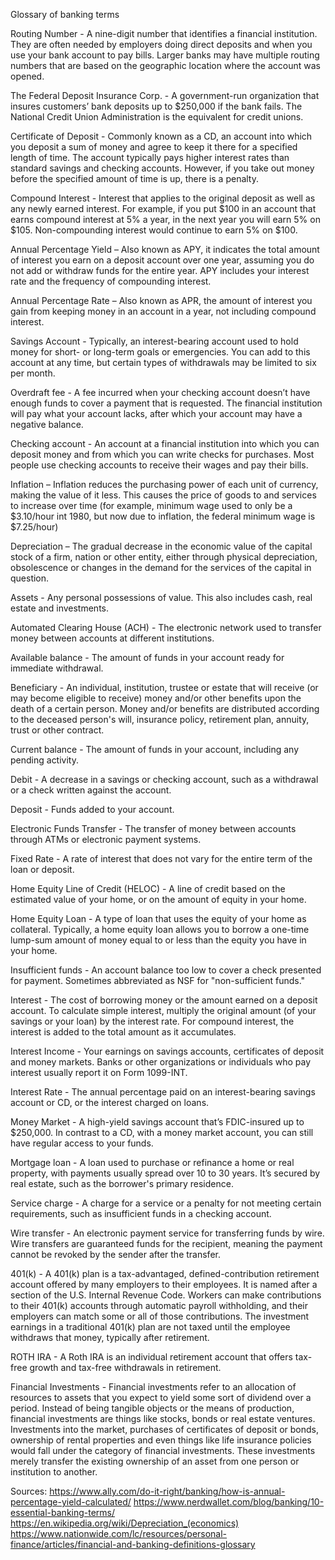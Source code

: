 Glossary of banking terms

Routing Number - A nine-digit number that identifies a financial institution. They are often needed by employers doing direct deposits and when you use your bank account to pay bills. Larger banks may have multiple routing numbers that are based on the geographic location where the account was opened.

The Federal Deposit Insurance Corp. - A government-run organization that insures customers’ bank deposits up to $250,000 if the bank fails. The National Credit Union Administration is the equivalent for credit unions.

Certificate of Deposit - Commonly known as a CD, an account into which you deposit a sum of money and agree to keep it there for a specified length of time. The account typically pays higher interest rates than standard savings and checking accounts. However, if you take out money before the specified amount of time is up, there is a penalty.

Compound Interest - Interest that applies to the original deposit as well as any newly earned interest. For example, if you put $100 in an account that earns compound interest at 5% a year, in the next year you will earn 5% on $105. Non-compounding interest would continue to earn 5% on $100.

Annual Percentage Yield – Also known as APY, it indicates the total amount of interest you earn on a deposit account over one year, assuming you do not add or withdraw funds for the entire year. APY includes your interest rate and the frequency of compounding interest.

Annual Percentage Rate – Also known as APR, the amount of interest you gain from keeping money in an account in a year, not including compound interest.

Savings Account - Typically, an interest-bearing account used to hold money for short- or long-term goals or emergencies. You can add to this account at any time, but certain types of withdrawals may be limited to six per month.

Overdraft fee - A fee incurred when your checking account doesn’t have enough funds to cover a payment that is requested. The financial institution will pay what your account lacks, after which your account may have a negative balance.

Checking account - An account at a financial institution into which you can deposit money and from which you can write checks for purchases. Most people use checking accounts to receive their wages and pay their bills.

Inflation – Inflation reduces the purchasing power of each unit of currency, making the value of it less. This causes the price of goods to and services to increase over time (for example, minimum wage used to only be a $3.10/hour int 1980, but now due to inflation, the federal minimum wage is $7.25/hour)

Depreciation – The gradual decrease in the economic value of the capital stock of a firm, nation or other entity, either through physical depreciation, obsolescence or changes in the demand for the services of the capital in question.

Assets - Any personal possessions of value. This also includes cash, real estate and investments.

Automated Clearing House (ACH) - The electronic network used to transfer money between accounts at different institutions.
 
Available balance - The amount of funds in your account ready for immediate withdrawal.

Beneficiary - An individual, institution, trustee or estate that will receive (or may become eligible to receive) money and/or other benefits upon the death of a certain person. Money and/or benefits are distributed according to the deceased person's will, insurance policy, retirement plan, annuity, trust or other contract.

Current balance - The amount of funds in your account, including any pending activity.

Debit - A decrease in a savings or checking account, such as a withdrawal or a check written against the account.

Deposit - Funds added to your account.

Electronic Funds Transfer - The transfer of money between accounts through ATMs or electronic payment systems.

Fixed Rate - A rate of interest that does not vary for the entire term of the loan or deposit.

Home Equity Line of Credit (HELOC) - A line of credit based on the estimated value of your home, or on the amount of equity in your home.

Home Equity Loan - A type of loan that uses the equity of your home as collateral. Typically, a home equity loan allows you to borrow a one-time lump-sum amount of money equal to or less than the equity you have in your home.

Insufficient funds - An account balance too low to cover a check presented for payment. Sometimes abbreviated as NSF for "non-sufficient funds."

Interest - The cost of borrowing money or the amount earned on a deposit account. To calculate simple interest, multiply the original amount (of your savings or your loan) by the interest rate. For compound interest, the interest is added to the total amount as it accumulates.

Interest Income - Your earnings on savings accounts, certificates of deposit and money markets. Banks or other organizations or individuals who pay interest usually report it on Form 1099-INT.

Interest Rate - The annual percentage paid on an interest-bearing savings account or CD, or the interest charged on loans.

Money Market - A high-yield savings account that’s FDIC-insured up to $250,000. In contrast to a CD, with a money market account, you can still have regular access to your funds.

Mortgage loan - A loan used to purchase or refinance a home or real property, with payments usually spread over 10 to 30 years. It’s secured by real estate, such as the borrower's primary residence.

Service charge - A charge for a service or a penalty for not meeting certain requirements, such as insufficient funds in a checking account.

Wire transfer - An electronic payment service for transferring funds by wire. Wire transfers are guaranteed funds for the recipient, meaning the payment cannot be revoked by the sender after the transfer.

401(k) - A 401(k) plan is a tax-advantaged, defined-contribution retirement account offered by many employers to their employees. It is named after a section of the U.S. Internal Revenue Code. Workers can make contributions to their 401(k) accounts through automatic payroll withholding, and their employers can match some or all of those contributions. The investment earnings in a traditional 401(k) plan are not taxed until the employee withdraws that money, typically after retirement.

ROTH IRA - A Roth IRA is an individual retirement account that offers tax-free growth and tax-free withdrawals in retirement.

Financial Investments - Financial investments refer to an allocation of resources to assets that you expect to yield some sort of dividend over a period. Instead of being tangible objects or the means of production, financial investments are things like stocks, bonds or real estate ventures. Investments into the market, purchases of certificates of deposit or bonds, ownership of rental properties and even things like life insurance policies would fall under the category of financial investments. These investments merely transfer the existing ownership of an asset from one person or institution to another.

Sources:
https://www.ally.com/do-it-right/banking/how-is-annual-percentage-yield-calculated/
https://www.nerdwallet.com/blog/banking/10-essential-banking-terms/
https://en.wikipedia.org/wiki/Depreciation_(economics)
https://www.nationwide.com/lc/resources/personal-finance/articles/financial-and-banking-definitions-glossary
